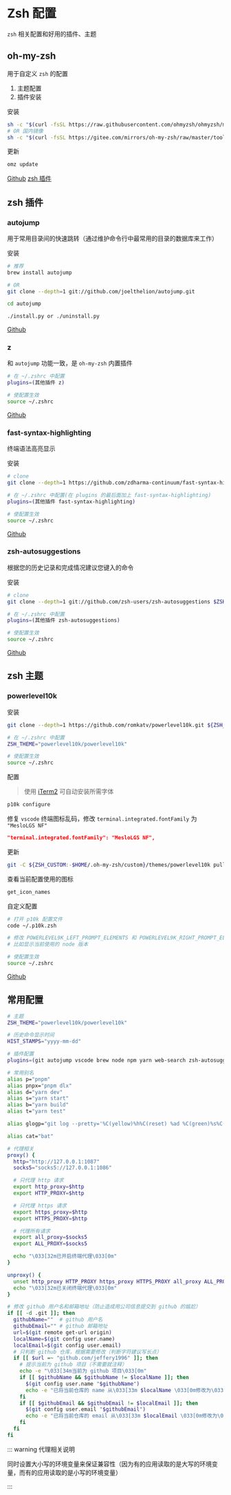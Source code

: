 # Zsh 配置

`zsh` 相关配置和好用的插件、主题

## oh-my-zsh

用于自定义 `zsh` 的配置

1. 主题配置
2. 插件安装

安装

```sh
sh -c "$(curl -fsSL https://raw.githubusercontent.com/ohmyzsh/ohmyzsh/master/tools/install.sh)"
# OR 国内镜像
sh -c "$(curl -fsSL https://gitee.com/mirrors/oh-my-zsh/raw/master/tools/install.sh)"
```

更新

```sh
omz update
```

[Github](https://github.com/ohmyzsh/ohmyzsh)
[zsh 插件](zsh)

## zsh 插件

### autojump

用于常用目录间的快速跳转（通过维护命令行中最常用的目录的数据库来工作）

安装

```sh
# 推荐
brew install autojump

# OR
git clone --depth=1 git://github.com/joelthelion/autojump.git

cd autojump

./install.py or ./uninstall.py
```

[Github](https://github.com/wting/autojump)

### z

和 `autojump` 功能一致，是 `oh-my-zsh` 内置插件

```sh
# 在 ~/.zshrc 中配置
plugins=(其他插件 z)

# 使配置生效
source ~/.zshrc
```

[Github](https://github.com/rupa/z)

### fast-syntax-highlighting

终端语法高亮显示

安装

```sh
# clone
git clone --depth=1 https://github.com/zdharma-continuum/fast-syntax-highlighting.git ${ZSH_CUSTOM:-$HOME/.oh-my-zsh/custom}/plugins/fast-syntax-highlighting

# 在 ~/.zshrc 中配置(在 plugins 的最后面加上 fast-syntax-highlighting)
plugins=(其他插件 fast-syntax-highlighting)

# 使配置生效
source ~/.zshrc
```

[Github](https://github.com/zdharma-continuum/fast-syntax-highlighting)

### zsh-autosuggestions

根据您的历史记录和完成情况建议您键入的命令

安装

```sh
# clone
git clone --depth=1 git://github.com/zsh-users/zsh-autosuggestions $ZSH_CUSTOM/plugins/zsh-autosuggestions

# 在 ~/.zshrc 中配置
plugins=(其他插件 zsh-autosuggestions)

# 使配置生效
source ~/.zshrc
```

[Github](https://github.com/zsh-users/zsh-autosuggestions)

## zsh 主题

### powerlevel10k

安装

```sh
git clone --depth=1 https://github.com/romkatv/powerlevel10k.git ${ZSH_CUSTOM:-$HOME/.oh-my-zsh/custom}/themes/powerlevel10k

# 在 ~/.zshrc 中配置
ZSH_THEME="powerlevel10k/powerlevel10k"

# 使配置生效
source ~/.zshrc
```

配置

> 使用 [iTerm2](/efficiency/software/mac#iterm2) 可自动安装所需字体

```sh
p10k configure
```

修复 `vscode` 终端图标乱码，修改 `terminal.integrated.fontFamily` 为 `"MesloLGS NF"`

```json
"terminal.integrated.fontFamily": "MesloLGS NF",
```

更新

```sh
git -C ${ZSH_CUSTOM:-$HOME/.oh-my-zsh/custom}/themes/powerlevel10k pull
```

查看当前配置使用的图标

```sh
get_icon_names
```

自定义配置

```sh
# 打开 p10k 配置文件
code ~/.p10k.zsh

# 修改 POWERLEVEL9K_LEFT_PROMPT_ELEMENTS 和 POWERLEVEL9K_RIGHT_PROMPT_ELEMENTS 的配置
# 比如显示当前使用的 node 版本

# 使配置生效
source ~/.zshrc
```

[Github](https://github.com/romkatv/powerlevel10k)

## 常用配置

```zsh
# 主题
ZSH_THEME="powerlevel10k/powerlevel10k"

# 历史命令显示时间
HIST_STAMPS="yyyy-mm-dd"

# 插件配置
plugins=(git autojump vscode brew node npm yarn web-search zsh-autosuggestions fast-syntax-highlighting)

# 常用别名
alias p="pnpm"
alias pnpx="pnpm dlx"
alias d="yarn dev"
alias s="yarn start"
alias b="yarn build"
alias t="yarn test"

alias glogp="git log --pretty='%C(yellow)%h%C(reset) %ad %C(green)%s%C(reset) %C(red)%d%C(reset) %C(bold blue)[%an]%C(reset)'"

alias cat="bat"

# 代理相关
proxy() {
  http="http://127.0.0.1:1087"
  socks5="socks5://127.0.0.1:1086"

  # 只代理 http 请求
  export http_proxy=$http
  export HTTP_PROXY=$http

  # 只代理 https 请求
  export https_proxy=$http
  export HTTPS_PROXY=$http

  # 代理所有请求
  export all_proxy=$socks5
  export ALL_PROXY=$socks5

  echo "\033[32m已开启终端代理\033[0m"
}

unproxy() {
  unset http_proxy HTTP_PROXY https_proxy HTTPS_PROXY all_proxy ALL_PROXY
  echo "\033[32m已关闭终端代理\033[0m"
}

# 修改 github 用户名和邮箱地址（防止造成用公司信息提交到 github 的尴尬）
if [[ -d .git ]]; then
  githubName=""  # github 用户名
  githubEmail="" # github 邮箱地址
  url=$(git remote get-url origin)
  localName=$(git config user.name)
  localEmail=$(git config user.email)
  # 只判断 github 仓库，根据需要修改（判断字符建议写长点）
  if [[ $url =~ "github.com/jeffery1996" ]]; then
    # 提示当前为 github 项目（不需要就注释）
    echo -e "\033[34m当前为 github 项目\033[0m"
    if [[ $githubName && $githubName != $localName ]]; then
      $(git config user.name "$githubName")
      echo -e "已将当前仓库的 name 从\033[33m $localName \033[0m修改为\033[32m $githubName \033[0m"
    fi
    if [[ $githubEmail && $githubEmail != $localEmail ]]; then
      $(git config user.email "$githubEmail")
      echo -e "已将当前仓库的 email 从\033[33m $localEmail \033[0m修改为\033[32m $githubEmail \033[0m"
    fi
  fi
fi
```

::: warning 代理相关说明

同时设置大小写的环境变量来保证兼容性（因为有的应用读取的是大写的环境变量，而有的应用读取的是小写的环境变量）

:::
